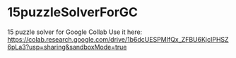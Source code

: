 # 15puzzleSolverForGC
15 puzzle solver for Google Collab
Use it here: https://colab.research.google.com/drive/1b6dcUESPMIfQx_ZFBU6KjcIPHSZ6pLa3?usp=sharing&sandboxMode=true
